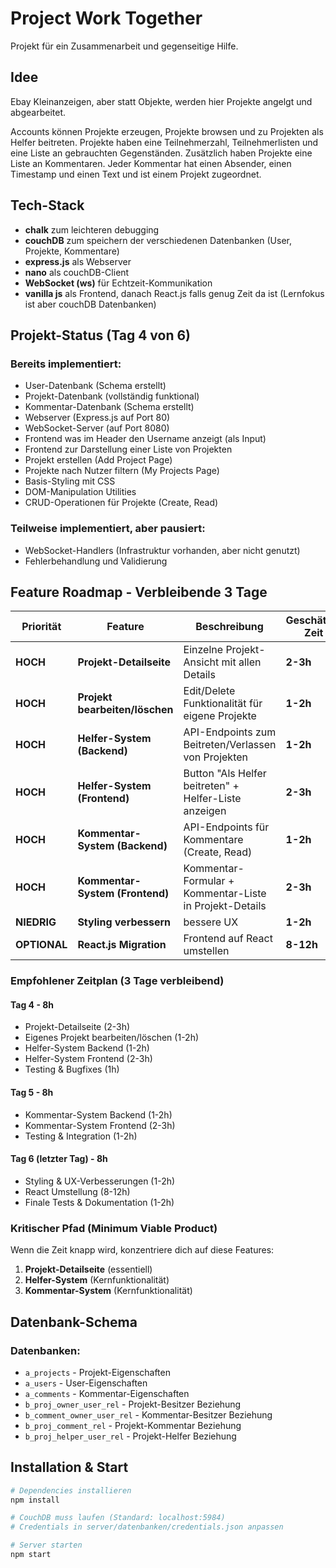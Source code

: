 # Project Work Together

Projekt für ein Zusammenarbeit und gegenseitige Hilfe.

## Idee

Ebay Kleinanzeigen, aber statt Objekte, werden hier Projekte angelgt und abgearbeitet.

Accounts können Projekte erzeugen, Projekte browsen und zu Projekten als Helfer beitreten.
Projekte haben eine Teilnehmerzahl, Teilnehmerlisten und eine Liste an gebrauchten Gegenständen.
Zusätzlich haben Projekte eine Liste an Kommentaren.
Jeder Kommentar hat einen Absender, einen Timestamp und einen Text und ist einem Projekt zugeordnet.

## Tech-Stack
- **chalk** zum leichteren debugging
- **couchDB** zum speichern der verschiedenen Datenbanken (User, Projekte, Kommentare)
- **express.js** als Webserver
- **nano** als couchDB-Client
- **WebSocket (ws)** für Echtzeit-Kommunikation
- **vanilla js** als Frontend, danach React.js falls genug Zeit da ist (Lernfokus ist aber couchDB Datenbanken)

## Projekt-Status (Tag 4 von 6)

### Bereits implementiert:
- User-Datenbank (Schema erstellt)
- Projekt-Datenbank (vollständig funktional)
- Kommentar-Datenbank (Schema erstellt)
- Webserver (Express.js auf Port 80)
- WebSocket-Server (auf Port 8080)
- Frontend was im Header den Username anzeigt (als Input)
- Frontend zur Darstellung einer Liste von Projekten
- Projekt erstellen (Add Project Page)
- Projekte nach Nutzer filtern (My Projects Page)
- Basis-Styling mit CSS
- DOM-Manipulation Utilities
- CRUD-Operationen für Projekte (Create, Read)

### Teilweise implementiert, aber pausiert:
- WebSocket-Handlers (Infrastruktur vorhanden, aber nicht genutzt)
- Fehlerbehandlung und Validierung

## Feature Roadmap - Verbleibende 3 Tage

| Priorität | Feature | Beschreibung | Geschätzte Zeit | Tag |
|-----------|---------|--------------|-----------------|-----|
| **HOCH** | **Projekt-Detailseite** | Einzelne Projekt-Ansicht mit allen Details | **2-3h** | **4** |
| **HOCH** | **Projekt bearbeiten/löschen** | Edit/Delete Funktionalität für eigene Projekte | **1-2h** | **4** |
| **HOCH** | **Helfer-System (Backend)** | API-Endpoints zum Beitreten/Verlassen von Projekten | **1-2h** | **4** |
| **HOCH** | **Helfer-System (Frontend)** | Button "Als Helfer beitreten" + Helfer-Liste anzeigen | **2-3h** | **4** |
| **HOCH** | **Kommentar-System (Backend)** | API-Endpoints für Kommentare (Create, Read) | **1-2h** | **5** |
| **HOCH** | **Kommentar-System (Frontend)** | Kommentar-Formular + Kommentar-Liste in Projekt-Details | **2-3h** | **5** |
| **NIEDRIG** | **Styling verbessern** | bessere UX | **1-2h** | **6** |
| **OPTIONAL** | **React.js Migration** | Frontend auf React umstellen | **8-12h** | - |

### Empfohlener Zeitplan (3 Tage verbleibend)

#### Tag 4 - 8h
- Projekt-Detailseite (2-3h)
- Eigenes Projekt bearbeiten/löschen (1-2h)
- Helfer-System Backend (1-2h)
- Helfer-System Frontend (2-3h)
- Testing & Bugfixes (1h)

#### Tag 5 - 8h
- Kommentar-System Backend (1-2h)
- Kommentar-System Frontend (2-3h)
- Testing & Integration (1-2h)

#### Tag 6 (letzter Tag) - 8h
- Styling & UX-Verbesserungen (1-2h)
- React Umstellung (8-12h)
- Finale Tests & Dokumentation (1-2h)

### Kritischer Pfad (Minimum Viable Product)
Wenn die Zeit knapp wird, konzentriere dich auf diese Features:
1. **Projekt-Detailseite** (essentiell)
2. **Helfer-System** (Kernfunktionalität)
3. **Kommentar-System** (Kernfunktionalität)

## Datenbank-Schema

### Datenbanken:
- `a_projects` - Projekt-Eigenschaften
- `a_users` - User-Eigenschaften
- `a_comments` - Kommentar-Eigenschaften
- `b_proj_owner_user_rel` - Projekt-Besitzer Beziehung
- `b_comment_owner_user_rel` - Kommentar-Besitzer Beziehung
- `b_proj_comment_rel` - Projekt-Kommentar Beziehung
- `b_proj_helper_user_rel` - Projekt-Helfer Beziehung

## Installation & Start

```bash
# Dependencies installieren
npm install

# CouchDB muss laufen (Standard: localhost:5984)
# Credentials in server/datenbanken/credentials.json anpassen

# Server starten
npm start